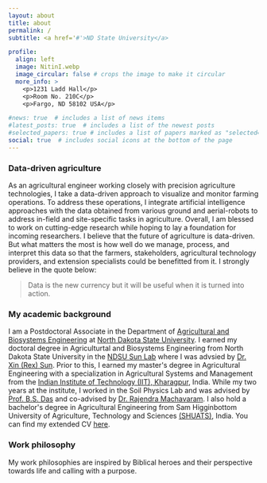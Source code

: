```yaml
---
layout: about
title: about
permalink: /
subtitle: <a href='#'>ND State University</a>

profile:
  align: left
  image: NitinI.webp
  image_circular: false # crops the image to make it circular
  more_info: >
    <p>1231 Ladd Hall</p>
    <p>Room No. 210C</p>
    <p>Fargo, ND 58102 USA</p>

#news: true  # includes a list of news items
#latest_posts: true  # includes a list of the newest posts
#selected_papers: true # includes a list of papers marked as "selected={true}"
social: true  # includes social icons at the bottom of the page
---
```


### Data-driven agriculture

As an agricultural engineer working closely with precision agriculture technologies, I take a data-driven approach to visualize and monitor farming operations. To address these operations, I integrate artificial intelligence approaches with the data obtained from various ground and aerial-robots to address in-field and site-specific tasks in agriculture. Overall, I am blessed to work on cutting-edge research while hoping to lay a foundation for incoming researchers. I believe that the future of agriculture is data-driven. But what matters the most is how well do we manage, process, and interpret this data so that the farmers, stakeholders, agricultural technology providers, and extension specialists could be benefitted from it. I strongly believe in the quote below:

> Data is the new currency but it will be useful when it is turned into action.

### My academic background

I am a Postdoctoral Associate in the Department of [Agricultural and Biosystems Engineering](https://www.ndsu.edu/aben/) at [North Dakota State University](https://www.ndsu.edu/). I earned my doctoral degree in Agriculturtal and Biosystems Engineering from North Dakota State University in the [NDSU Sun Lab](https://sites.google.com/view/ndsusunslab) where I was advsied by [Dr. Xin (Rex) Sun](https://www.ndsu.edu/aben/faculty_and_staff/personnel/dr_xin_rex_sun/). Prior to this, I earned my master's degree in Agricultural Engineering with a specialization in Agricultural Systems and Management from the [Indian Institute of Technology (IIT), Kharagpur](https://www.iitkgp.ac.in/), India. While my two years at the institute, I worked in the Soil Physics Lab and was advised by [Prof. B.S. Das](https://scholar.google.co.in/citations?hl=en&user=oEvfFMYAAAAJ&view_op=list_works&sortby=pubdate) and co-advised by [Dr. Rajendra Machavaram](https://sites.google.com/site/rajendramachavaram/). I also hold a bachelor's degree in Agricultural Engineering from Sam Higginbottom University of Agriculture, Technology and Sciences [(SHUATS)](https://shuats.edu.in/), India. You can find my extended CV [here](CV_Rai.pdf).

### Work philosophy

My work philosophies are inspired by Biblical heroes and their perspective towards life and calling with a purpose.
